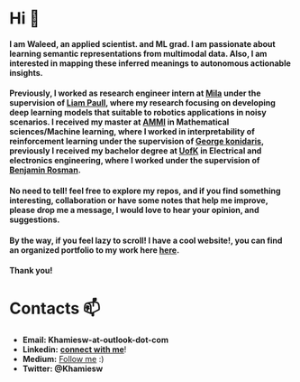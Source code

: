 # Hi  :wave:

#### I am **Waleed**,  an applied scientist. and ML grad. I am passionate about learning semantic representations from multimodal data. Also, I am interested in mapping these inferred meanings to autonomous actionable insights. 

#### Previously, I worked as research engineer intern at [Mila](https://mila.quebec/) under the supervision of [Liam Paull](https://liampaull.ca/), where my research focusing on developing deep learning models that suitable to robotics applications in noisy scenarios. I received my master at [AMMI](https://aimsammi.org/) in Mathematical sciences/Machine learning, where I worked in interpretability of reinforcement learning under the supervision of [George konidaris](http://cs.brown.edu/people/gdk/), previously I received my bachelor degree at [UofK](https://www.uofk.edu/en) in Electrical and electronics engineering, where I worked under the supervision of [Benjamin Rosman](https://www.benjaminrosman.com/).

#### No need to tell! feel free to explore my repos, and if you find something interesting, collaboration or have some notes that help me improve, please drop me a message, I would love to hear your opinion, and suggestions.

#### By the way, if you feel lazy to scroll! I have a cool website!, you can find an organized portfolio to my work here [here](https://waleedkhamies.com/projects/).



<!-- #### **News** :loudspeaker:: **I am open to the job market, feel free to drop me a message if you have something interesting!**
 -->


#### Thank you!



# Contacts :mailbox:

- **Email: Khamiesw-at-outlook-dot-com** 
- **Linkedin:**  [**connect with me**](https://www.linkedin.com/in/khamiesw/)! 
- **Medium:** [Follow me](https://medium.com/@khamiesw) :)
- **Twitter: @Khamiesw**

